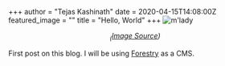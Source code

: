 +++
author = "Tejas Kashinath"
date = 2020-04-15T14:08:00Z
featured_image = ""
title = "Hello, World"
+++
![m'lady](/img/2020/04/hello_world.jpg)
_<center><sub>(_[_Image Source_](https://miro.medium.com/max/3840/1*U-R58ahr5dtAvtSLGK2wXg.png)_)</sub></center>_

First post on this blog. I will be using [Forestry](https://forestry.io "Forestry") as a CMS.